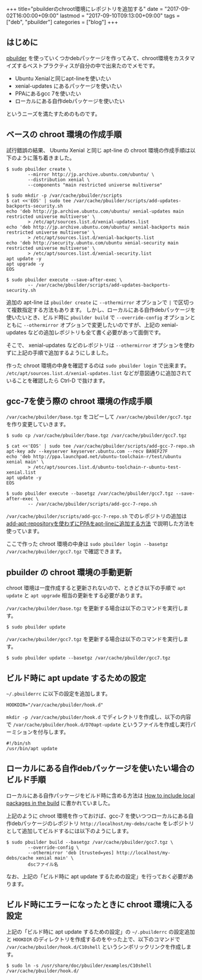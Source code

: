 +++
title="pbuilderのchroot環境にレポジトリを追加する"
date = "2017-09-02T16:00:00+09:00"
lastmod = "2017-09-10T09:13:00+09:00"
tags = ["deb", "pbuilder"]
categories = ["blog"]
+++


## はじめに

[pbuilder](https://pbuilder.alioth.debian.org/) を使っていくつかdebパッケージを作ってみて、chroot環境をカスタマイズするベストプラクティスが自分の中で出来たのでメモです。

* Ubuntu Xenialと同じapt-lineを使いたい
* xenial-updates にあるパッケージを使いたい
* PPAにあるgcc 7を使いたい
* ローカルにある自作debパッケージを使いたい

というニーズを満たすためのものです。

## ベースの chroot 環境の作成手順

試行錯誤の結果、 Ubuntu Xenial と同じ apt-line の chroot 環境の作成手順は以下のように落ち着きました。

```console
$ sudo pbuilder create \
        --mirror http://jp.archive.ubuntu.com/ubuntu/ \
        --distribution xenial \
        --components "main restricted universe multiverse"
```

```console
$ sudo mkdir -p /var/cache/pbuilder/scripts
$ cat <<'EOS' | sudo tee /var/cache/pbuilder/scripts/add-updates-backports-security.sh
echo 'deb http://jp.archive.ubuntu.com/ubuntu/ xenial-updates main restricted universe multiverse' \
        > /etc/apt/sources.list.d/xenial-updates.list
echo 'deb http://jp.archive.ubuntu.com/ubuntu/ xenial-backports main restricted universe multiverse' \
        > /etc/apt/sources.list.d/xenial-backports.list
echo 'deb http://security.ubuntu.com/ubuntu xenial-security main restricted universe multiverse' \
        > /etc/apt/sources.list.d/xenial-security.list
apt update -y
apt upgrade -y
EOS
```

```console
$ sudo pbuilder execute --save-after-exec \
        -- /var/cache/pbuilder/scripts/add-updates-backports-security.sh
```

追加の apt-line は `pbuilder create` に `--othermirror` オプションで `|` で区切って複数指定する方法もあります。
しかし、ローカルにある自作debパッケージを使いたいとき、ビルド時に `pbuilder build` で `--override-config` オプションとともに `--othermirror` オプションで変更したいのですが、上記の xenial-updates などの追加レポジトリも全て書く必要があって面倒です。

そこで、 xenial-updates などのレポジトリは `--othermirror` オプションを使わずに上記の手順で追加するようにしました。

作った chroot 環境の中身を確認するのは `sudo pbuilder login` で出来ます。
`/etc/apt/sources.list.d/xenial-updates.list` などが意図通りに追加されていることを確認したら Ctrl-D で抜けます。

## gcc-7を使う際の chroot 環境の作成手順

`/var/cache/pbuilder/base.tgz` をコピーして `/var/cache/pbuilder/gcc7.tgz` を作り変更していきます。

```console
$ sudo cp /var/cache/pbuilder/base.tgz /var/cache/pbuilder/gcc7.tgz
```

```console
$ cat <<'EOS' | sudo tee /var/cache/pbuilder/scripts/add-gcc-7-repo.sh
apt-key adv --keyserver keyserver.ubuntu.com --recv BA9EF27F
echo 'deb http://ppa.launchpad.net/ubuntu-toolchain-r/test/ubuntu xenial main' \
        > /etc/apt/sources.list.d/ubuntu-toolchain-r-ubuntu-test-xenial.list
apt update -y
EOS
```

```console
$ sudo pbuilder execute --basetgz /var/cache/pbuilder/gcc7.tgz --save-after-exec \
        -- /var/cache/pbuilder/scripts/add-gcc-7-repo.sh
```

`/var/cache/pbuilder/scripts/add-gcc-7-repo.sh` でのレポジトリの追加は
[add-apt-repositoryを使わずにPPAをapt-lineに追加する方法](/2017/09/02/add-ppa-to-apt-line-without-add-apt-repository/)
で説明した方法を使っています。

ここで作った chroot 環境の中身は
`sudo pbuilder login --basetgz /var/cache/pbuilder/gcc7.tgz`
で確認できます。

## pbuilder の chroot 環境の手動更新

chroot 環境は一度作成すると更新されないので、ときどき以下の手順で `apt update` と `apt upgrade` 相当の更新をする必要があります。

`/var/cache/pbuilder/base.tgz` を更新する場合は以下のコマンドを実行します。

```console
$ sudo pbuilder update
```

       
`/var/cache/pbuilder/gcc7.tgz` を更新する場合は以下のコマンドを実行します。

```console
$ sudo pbuilder update --basetgz /var/cache/pbuilder/gcc7.tgz
```

## ビルド時に apt update するための設定

`~/.pbuilderrc` に以下の設定を追加します。

```text
HOOKDIR="/var/cache/pbuilder/hook.d"
```

`mkdir -p /var/cache/pbuilder/hook.d` でディレクトリを作成し、以下の内容で `/var/cache/pbuilder/hook.d/D70apt-update` というファイルを作成し実行パーミションを付与します。

```text
#!/bin/sh
/usr/bin/apt update
```

## ローカルにある自作debパッケージを使いたい場合のビルド手順

ローカルにある自作パッケージをビルド時に含める方法は
[How to include local packages in the build](https://wiki.debian.org/PbuilderTricks#How_to_include_local_packages_in_the_build)
に書かれていました。

上記のように chroot 環境を作っておけば、gcc-7 を使いつつローカルにある自作debパッケージのレポジトリ `http://localhost/my-debs/cache` をレポジトリとして追加してビルドするには以下のようにします。

```console
$ sudo pbuilder build --basetgz /var/cache/pbuilder/gcc7.tgz \
        --override-config \
        --othermirror 'deb [trusted=yes] http://localhost/my-debs/cache xenial main' \
        dscファイル名
```

なお、上記の「ビルド時に apt update するための設定」を行っておく必要があります。

## ビルド時にエラーになったときに chroot 環境に入る設定

上記の「ビルド時に apt update するための設定」の `~/.pbuilderrc` の設定追加と
`HOOKDIR` のディレクトリを作成するのをやった上で、以下のコマンドで
`/var/cache/pbuilder/hook.d/C10shell` というシンボリックリンクを作成します。

```console
$ sudo ln -s /usr/share/doc/pbuilder/examples/C10shell /var/cache/pbuilder/hook.d/
